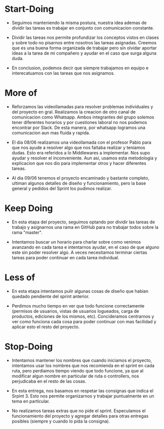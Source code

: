# Start-Doing 
- Seguimos manteniendo la misma postura, nuestra idea ademas de dividir las tareas es trabajar en conjunto con comunicacion constante.

- Dividir las tareas nos permite profundizar los conceptos vistos en clases y sobre todo no pisarnos entre nosotros las tareas asignadas. 
Creemos que es una buena forma organizada de trabajar pero sin olvidar aportar ideas a la tarea de mi compañero y ayudar en el caso que surga alguna duda.

- En conclusion, podemos decir que siempre trabajamos en equipo e interecatuamos con las tareas que nos asignamos.

# More of 
- Reforzamos las videollamadas para resolver problemas individuales y del proyecto en gral.
Realizamos la creacion de otro canal de comunicacion como Whatsapp. Ambos integrantes del grupo solemos tener diferentes horarios y por cuestiones laboral no nos podemos encontrar por Slack. De esta manera, por whatsapp logramos una comunicacion aun mas fluida y rapida.

- El dia 08/06 realizamos una videollamada con el profesor Pablo para que nos ayude a resolver algo que nos faltaba realizar y teniamos dudas. Esto era referidos a lo Middlewares a implementar. Nos supo ayudar y resolver el inconveniente. Aun asi, usamos esta metodologia y explicacion que nos dio para implementar otros y hacer diferentes tareas.

- Al dia 09/06 tenemos el proyecto encaminado y bastante completo, ultiman algunos detalles de diseño y funcionamiento, pero la base general y pedidos del Sprint los pudimos realizar.

# Keep Doing  
- En esta etapa del proyecto, seguimos optando por dividir las tareas de trabajo y asignarnos una rama en GitHub para no trabajar todos sobre la rama "master". 

- Intentamos buscar un horario para charlar sobre como venimos avanzando en cada tarea e intentarnos ayudar, en el caso de que alguno este sin poder resolver algo. A veces necesitamos terminar ciertas tareas para poder continuar en cada tarea individual.

# Less of
- En esta etapa intentamos pulir algunas cosas de diseño que habian quedado pendiente del sprint anterior.

- Perdimos mucho tiempo en ver que todo funcione correctamente (permisos de usuarios, vistas de usuarios logueados, carga de productos, ediciones de los mismos, etc). Concideramos centrarnos y ver como funciona cada cosa para poder continuar con mas facilidad y aplicar esto el resto del proyecto.
 

# Stop-Doing
- Intentamos mantener los nombres que cuando iniciamos el proyecto, intentamos usar los nombres que nos recomienda en el sprint en cada ruta, pero perdiamos tiempo viendo que todo funcione, ya que al modificar algun nombre en particular de ruta o controllers, nos perjudicaba en el resto de las cosas.

- En esta entrega, nos basamos en respetar las consignas que indica el Srpint 3. Esto nos permite organizarnos y trabajar puntualmente en un tema en particular. 

- No realizamos tareas extras que no pide el sprint. Especulamos el funcionamiento del proyecto y agregar detalles para otras entregas posibles (siempre y cuando lo pida la consigna).


